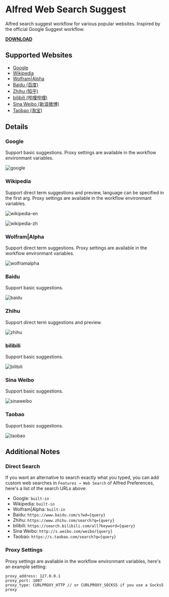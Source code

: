 # Alfred Web Search Suggest
Alfred search suggest workflow for various popular websites. Inspired by the official Google Suggest workflow.

[**DOWNLOAD**](https://github.com/AkikoZ/alfred-web-search-suggest/releases)

## Supported Websites
* [Google](#google)
* [Wikipedia](#wikipedia)
* [Wolfram|Alpha](#wolframalpha)
* [Baidu (百度)](#baidu)
* [Zhihu (知乎)](#zhihu)
* [bilibili (哔哩哔哩)](#bilibili)
* [Sina Weibo (新浪微博)](#sina-weibo)
* [Taobao (淘宝)](#taobao)

## Details

### Google
Support basic suggestions. Proxy settings are available in the workflow environmant variables.

![google](https://github.com/AkikoZ/alfred-web-search-suggest/blob/master/screenshots/google.png)

### Wikipedia
Support direct term suggestions and preview, language can be specified in the first arg. Proxy settings are available in the workflow environmant variables.

![wikipedia-en](https://github.com/AkikoZ/alfred-web-search-suggest/blob/master/screenshots/wikipedia-en.png)

![wikipedia-zh](https://github.com/AkikoZ/alfred-web-search-suggest/blob/master/screenshots/wikipedia-zh.png)

### Wolfram|Alpha
Support direct term suggestions. Proxy settings are available in the workflow environmant variables.

![wolframalpha](https://github.com/AkikoZ/alfred-web-search-suggest/blob/master/screenshots/wolframalpha.png)

### Baidu
Support basic suggestions.

![baidu](https://github.com/AkikoZ/alfred-web-search-suggest/blob/master/screenshots/baidu.png)

### Zhihu
Support direct term suggestions and preview.

![zhihu](https://github.com/AkikoZ/alfred-web-search-suggest/blob/master/screenshots/zhihu.png)

### bilibili
Support basic suggestions.

![bilibili](https://github.com/AkikoZ/alfred-web-search-suggest/blob/master/screenshots/bilibili.png)

### Sina Weibo
Support basic suggestions.

![sinaweibo](https://github.com/AkikoZ/alfred-web-search-suggest/blob/master/screenshots/sinaweibo.png)

### Taobao
Support basic suggestions.

![taobao](https://github.com/AkikoZ/alfred-web-search-suggest/blob/master/screenshots/taobao.png)

## Additional Notes

### Direct Search
If you want an alternative to search exactly what you typed, you can add custom web searches in `Features → Web Search` of Alfred Preferences, here's a list of the search URLs above:
* Google: `built-in`
* Wikipedia: `built-in`
* Wolfram|Alpha: `built-in`
* Baidu: `https://www.baidu.com/s?wd={query}`
* Zhihu: `https://www.zhihu.com/search?q={query}`
* bilibili: `https://search.bilibili.com/all?keyword={query}`
* Sina Weibo: `http://s.weibo.com/weibo/{query}`
* Taobao: `https://s.taobao.com/search?q={query}`

### Proxy Settings
Proxy settings are avaliable in the workflow environmant variables, here's an example setting:
```
proxy_address: 127.0.0.1
proxy_port: 1087
proxy_type: CURLPROXY_HTTP // or CURLPROXY_SOCKS5 if you use a Socks5 proxy
```
